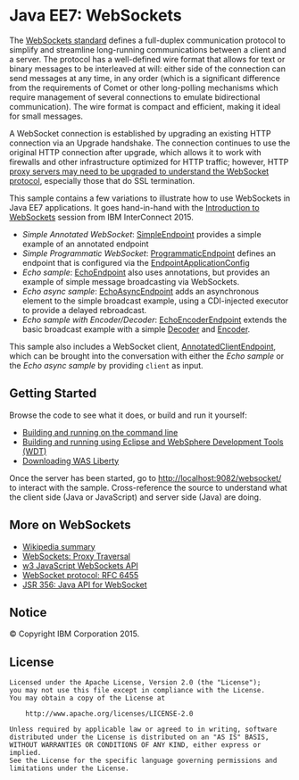 # Java EE7: WebSockets

The [WebSockets standard](#more-on-websockets) defines a full-duplex communication protocol to simplify and streamline long-running communications between a client and a server. The protocol has a well-defined wire format that allows for text or binary messages to be interleaved at will: either side of the connection can send messages at any time, in any order (which is a significant difference from the requirements of Comet or other long-polling mechanisms which require management of several connections to emulate bidirectional communication). The wire format is compact and efficient, making it ideal for small messages.

A WebSocket connection is established by upgrading an existing HTTP connection via an Upgrade handshake. The connection continues to use the original HTTP connection after upgrade, which allows it to work with firewalls and other infrastructure optimized for HTTP traffic; however, HTTP [proxy servers may need to be upgraded to understand the WebSocket protocol](https://en.wikipedia.org/wiki/WebSocket#Proxy_traversal), especially those that do SSL termination.

This sample contains a few variations to illustrate how to use WebSockets in Java EE7 applications. It goes hand-in-hand with the [Introduction to WebSockets](http://www.slideshare.net/wasdevnet/introduction-to-websockets-51912798) session from IBM InterConnect 2015.

* *Simple Annotated WebSocket*: [SimpleEndpoint](/async-websocket-application//src/main/java/net/wasdev/websocket/SimpleEndpoint.java) provides a simple example of an annotated endpoint
* *Simple Programmatic WebSocket*: [ProgrammaticEndpoint](/async-websocket-application//src/main/java/net/wasdev/websocket/ProgrammaticEndpoint.java) defines an endpoint that is configured via the [EndpointApplicationConfig](/async-websocket-application//src/main/java/net/wasdev/websocket/EndpointApplicationConfig.java)
* *Echo sample*: [EchoEndpoint](/async-websocket-application//src/main/java/net/wasdev/websocket/EchoEndpoint.java) also uses annotations, but provides an example of simple message broadcasting via WebSockets.
* *Echo async sample*: [EchoAsyncEndpoint](/async-websocket-application//src/main/java/net/wasdev/websocket/EchoAsyncEndpoint.java) adds an asynchronous element to the simple broadcast example, using a CDI-injected executor to provide a delayed rebroadcast.
* *Echo sample with Encoder/Decoder*: [EchoEncoderEndpoint](/async-websocket-application//src/main/java/net/wasdev/websocket/EchoAsyncEndpoint.java) extends the basic broadcast example with a simple [Decoder](/async-websocket-application/src/main/java/net/wasdev/websocket/EchoDecoder.java) and [Encoder](/async-websocket-application/src/main/java/net/wasdev/websocket/EchoEncoder.java).

This sample also includes a WebSocket client, [AnnotatedClientEndpoint](/async-websocket-application//src/main/java/net/wasdev/websocket/AnnotatedClientEndpoint.java), which can be brought into the conversation with either the *Echo sample* or the *Echo async sample* by providing `client` as input.

## Getting Started

Browse the code to see what it does, or build and run it yourself:

* [Building and running on the command line](/docs/Using-cmd-line.md)
* [Building and running using Eclipse and WebSphere Development Tools (WDT)](/docs/Using-WDT.md)
* [Downloading WAS Liberty](/docs/Downloading-WAS-Liberty.md)

Once the server has been started, go to [http://localhost:9082/websocket/](http://localhost:9082/websocket/) to interact with the sample. Cross-reference the source to understand what the client side (Java or JavaScript) and server side (Java) are doing.

## More on WebSockets
* [Wikipedia summary](https://en.wikipedia.org/wiki/WebSocket)
* [WebSockets: Proxy Traversal](https://en.wikipedia.org/wiki/WebSocket#Proxy_traversal)
* [w3 JavaScript WebSockets API](http://www.w3.org/TR/websockets/#contents)
* [WebSocket protocol: RFC 6455](http://tools.ietf.org/html/rfc6455)
* [JSR 356: Java API for WebSocket](https://jcp.org/en/jsr/detail?id=356)

## Notice

© Copyright IBM Corporation 2015.

## License

```text
Licensed under the Apache License, Version 2.0 (the "License");
you may not use this file except in compliance with the License.
You may obtain a copy of the License at

    http://www.apache.org/licenses/LICENSE-2.0

Unless required by applicable law or agreed to in writing, software
distributed under the License is distributed on an "AS IS" BASIS,
WITHOUT WARRANTIES OR CONDITIONS OF ANY KIND, either express or implied.
See the License for the specific language governing permissions and
limitations under the License.
````
